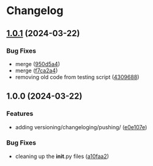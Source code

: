 # Changelog

## [1.0.1](https://github.com/CoreySpohn/pleaserender/compare/v1.0.0...v1.0.1) (2024-03-22)


### Bug Fixes

* merge ([950d5a4](https://github.com/CoreySpohn/pleaserender/commit/950d5a4c1047a1de73b65c3b4fed460dd1df9063))
* merge ([f7ca2a4](https://github.com/CoreySpohn/pleaserender/commit/f7ca2a466f84ff1bd3d56e6f1a22293637c8beb1))
* removing old code from testing script ([4309688](https://github.com/CoreySpohn/pleaserender/commit/4309688aa5f5ea8a1ab29d2e623317cb7857e978))

## 1.0.0 (2024-03-22)


### Features

* adding versioning/changeloging/pushing/ ([e0e107e](https://github.com/CoreySpohn/pleaserender/commit/e0e107eed117945a61f9d8d509282c6e805e3701))


### Bug Fixes

* cleaning up the __init__.py files ([a10faa2](https://github.com/CoreySpohn/pleaserender/commit/a10faa202c72b98297d532d8da24a2265a90debb))
